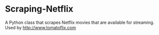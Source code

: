 # Scraping-Netflix
A Python class that scrapes Netflix movies that are available for streaming. Used by http://www.tomatoflix.com
